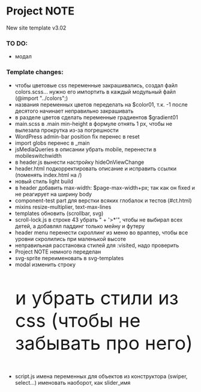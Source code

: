 # Project NOTE
New site template v3.02


### TO DO:
- модал


### Template changes:
- чтобы цветовые css переменные закрашивались, создал файл colors.scss... нужно его импортить в каждый модульный файл (@import "../colors";)
- названия переменных цветов переделать на $color01, т.к. -1 после десятого начинает неправильно закрашивать
- в разделе цветов сделать переменные градиентов $gradient01
- main.scss в .main min-height в формуле отнять 1 рх, чтобы не вылезала прокрутка из-за погрешности
- WordPress admin-bar position fix перенес в reset
- import globs перенес в _main
- jsMediaQueries в описании убрать mobile, перенести в mobileswitchwidth
- в header.js вынести настройку hideOnViewChangе
- header.html подкорректировать описание и исправить ссылки (поменять index.html на /)
- новый стиль light build
- в header добавить max-width: $page-max-width+px; так как он fixed и не реагирует на ширину body
- component-test part для верстки всяких глобалок и тестов (#ct.html)
- mixins resize-multiplier, text-max-lines
- templates обновить (scrollbar, svg)
- scroll-lock.js в строке 43 убрать " + '>*'", чтобы не выбирал всех детей, а добавлял паддинг только мейну и футеру
- header menu перенести скроллинг из меню во враппер, чтобы все уровни скролились при маленькой высоте
- неправильная расстановка стилей для :visited, надо проверить
- Project NOTE немного переделан
- svg-sprite переименовать в svg-templates
- modal изменить строку <p class="test-article" style="font-size: 50px;"> и убрать стили из css (чтобы не забывать про него)
- script.js имена переменных для объектов из конструктора (swiper, select...) именовать наоборот, как slider_имя